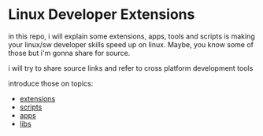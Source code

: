 # Linux Developer Extensions

in this repo, i will explain some extensions, apps, tools and scripts is making your linux/sw developer skills speed up on linux. Maybe, you know some of those but i'm gonna share for source.

i will try to share source links and refer to cross platform development tools

introduce those on topics:
 - [extensions](https://github.com/gtarim/linux-developer-extensions/blob/master/gnome-extensions.md)
 - [scripts](https://github.com/gtarim/linux-developer-extensions/blob/master/scripts.md)
 - [apps](https://github.com/gtarim/linux-developer-extensions/blob/master/libs.md)
 - [libs](https://github.com/gtarim/linux-developer-extensions/blob/master/libs.md)
